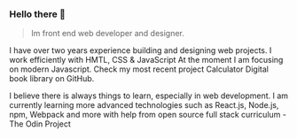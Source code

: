 ### Hello there 👋

> Im front end web developer and designer.

I have over two years experience building and designing web projects. I work efficiently with HMTL, CSS & JavaScript At the moment I am focusing on modern Javascript. Check my most recent project Calculator Digital book library on GitHub. 

I believe there is always things to learn, especially in web development. I am currently learning more advanced technologies such as React.js, Node.js, npm, Webpack and more with help from open source full stack curriculum - The Odin Project
